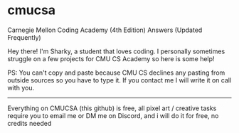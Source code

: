 # cmucsa
Carnegie Mellon Coding Academy (4th Edition) Answers (Updated Frequently)


Hey there! I'm Sharky, a student that loves coding. I personally sometimes struggle on a few projects for CMU CS Academy so here is some help!

PS: You can't copy and paste because CMU CS declines any pasting from outside sources so you have to type it. If you contact me I will write it on call with you.



************************************



Everything on CMUCSA (this github) is free, all pixel art / creative tasks require you to email me or DM me on Discord, and i will do it for free, no credits needed
